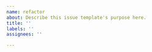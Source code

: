 ```yaml
---
name: refactor
about: Describe this issue template's purpose here.
title: ''
labels: ''
assignees: ''

---
```



